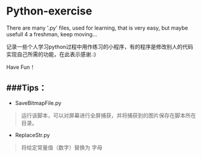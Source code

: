 Python-exercise
===============

There are many '.py' files, used for learning, that is very easy, but maybe usefull 4 a freshman, keep moving...

记录一些个人学习python过程中用作练习的小程序，有的程序是修改别人的代码实现自己所需的功能，在此表示感谢.:)

Have Fun！


###Tips：
----------------
- SaveBitmapFile.py
> 运行该脚本，可以对屏幕进行全屏捕获，并将捕获到的图片保存在脚本所在目录。

- ReplaceStr.py
> 将给定常量值（数字）替换为 字母